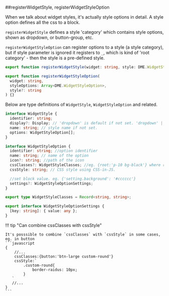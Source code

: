 ##registerWidgetStyle, registerWidgetStyleOption

When we talk about widget styles, it's actually style options in detail. A style option defines all the css to a block.

`registerWidgetStyle` defines a style 'category' which contains style options, shown as dropdown, or button-group, etc.

`registerWidgetStyleOption` can register options to a style (a style category), but if style parameter is ignored it registers to `_`, which is kind of 'root category' - then the style is a pre-defined style.

```typescript
export function registerWidgetStyle(widget: string, style: DME.WidgetStyle) {}

export function registerWidgetStyleOption(
  widget: string,
  styleOptions: Array<DME.WidgetStyleOption>,
  style?: string
) {}
```

Below are type definitions of `WidgetStyle`, `WidgetStyleOption` and related.

```typescript
interface WidgetStyle {
  identifier: string;
  display?: Display; // 'dropdown' is default if not set. 'dropdown' | 'button-group' | 'radio' | 'inline-block'
  name: string; // style name if not set.
  options: WidgetStyleOption[];
}

interface WidgetStyleOption {
  identifier: string; //option identifier
  name: string; // name of the option
  icon?: string; //path of the icon
  cssClasses?: WidgetStyleClasses; //eg. {root:'p-10 bg-black'} where root is widget's style key.
  cssStyle: string; // CSS style using CSS-in-JS.

  //set block value. eg. {'setting.background': '#cccccc'}
  settings?: WidgetStyleOptionSettings;
}

export type WidgetStyleClasses = Record<string, string>;

export interface WidgetStyleOptionSettings {
  [key: string]: { value: any };
}
```

!!! tip "Can combine cssClasses with cssStyle"

    It's posssible to combine `cssClasses` with `cssStyle` in some cases, eg. in button
    ```javascript
    {
        //...
        cssClasses:{button:'btn-large custom-round'}
        cssStyle:`
            .custom-round{
                border-raidus: 10px;
            }
       `
       //...
    }
    ```
